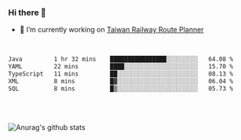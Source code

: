 ### Hi there 👋

- 🔭 I’m currently working on [Taiwan Railway Route Planner](https://github.com/Taiwan-Railway-Route-Planner)

<br/>

<!--START_SECTION:waka-->

```txt
Java         1 hr 32 mins    ████████████████░░░░░░░░░   64.08 %
YAML         22 mins         ████░░░░░░░░░░░░░░░░░░░░░   15.70 %
TypeScript   11 mins         ██░░░░░░░░░░░░░░░░░░░░░░░   08.13 %
XML          8 mins          █▓░░░░░░░░░░░░░░░░░░░░░░░   06.04 %
SQL          8 mins          █▒░░░░░░░░░░░░░░░░░░░░░░░   05.73 %
```

<!--END_SECTION:waka-->

<br/>
<br/>

![Anurag's github stats](https://github-readme-stats.vercel.app/api?username=DepickereSven&show_icons=true&theme=tokyonight)



<!--
**DepickereSven/DepickereSven** is a ✨ _special_ ✨ repository because its `README.md` (this file) appears on your GitHub profile.

Here are some ideas to get you started:

- 🔭 I’m currently working on ...
- 🌱 I’m currently learning ...
- 👯 I’m looking to collaborate on ...
- 🤔 I’m looking for help with ...
- 💬 Ask me about ...
- 📫 How to reach me: ...
- 😄 Pronouns: ...
- ⚡ Fun fact: ...
-->
